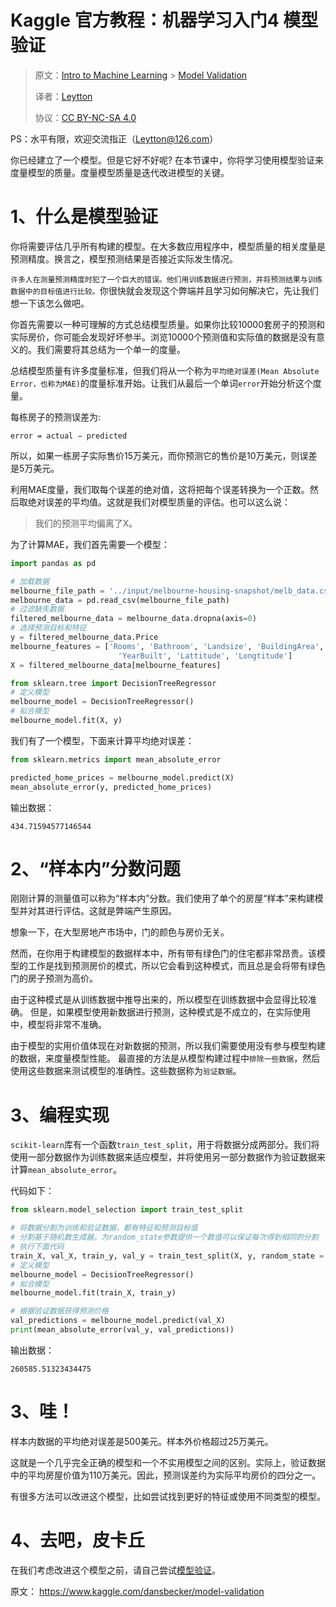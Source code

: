 # Kaggle 官方教程：机器学习入门4 模型验证
> 原文：[Intro to Machine Learning](https://www.kaggle.com/learn/intro-to-machine-learning) > [Model Validation](https://www.kaggle.com/dansbecker/model-validation)
> 
> 译者：[Leytton](https://github.com/Leytton)
> 
> 协议：[CC BY-NC-SA 4.0](http://creativecommons.org/licenses/by-nc-sa/4.0/)

PS：水平有限，欢迎交流指正（Leytton@126.com）

你已经建立了一个模型。但是它好不好呢?
在本节课中，你将学习使用模型验证来度量模型的质量。度量模型质量是迭代改进模型的关键。

# 1、什么是模型验证
你将需要评估几乎所有构建的模型。在大多数应用程序中，模型质量的相关度量是预测精度。换言之，模型预测结果是否接近实际发生情况。

`许多人在测量预测精度时犯了一个巨大的错误。他们用训练数据进行预测，并将预测结果与训练数据中的目标值进行比较。`你很快就会发现这个弊端并且学习如何解决它，先让我们想一下该怎么做吧。

你首先需要以一种可理解的方式总结模型质量。如果你比较10000套房子的预测和实际房价，你可能会发现好坏参半。浏览10000个预测值和实际值的数据是没有意义的。我们需要将其总结为一个单一的度量。

总结模型质量有许多度量标准，但我们将从一个称为`平均绝对误差(Mean Absolute Error，也称为MAE)`的度量标准开始。让我们从最后一个单词`error`开始分析这个度量。

每栋房子的预测误差为:
```
error = actual − predicted
```
所以，如果一栋房子实际售价15万美元，而你预测它的售价是10万美元，则误差是5万美元。

利用MAE度量，我们取每个误差的绝对值，这将把每个误差转换为一个正数。然后取绝对误差的平均值。这就是我们对模型质量的评估。也可以这么说：
>我们的预测平均偏离了X。

为了计算MAE，我们首先需要一个模型：

```python
import pandas as pd

# 加载数据
melbourne_file_path = '../input/melbourne-housing-snapshot/melb_data.csv'
melbourne_data = pd.read_csv(melbourne_file_path) 
# 过滤缺失数据
filtered_melbourne_data = melbourne_data.dropna(axis=0)
# 选择预测目标和特征
y = filtered_melbourne_data.Price
melbourne_features = ['Rooms', 'Bathroom', 'Landsize', 'BuildingArea', 
                        'YearBuilt', 'Lattitude', 'Longtitude']
X = filtered_melbourne_data[melbourne_features]

from sklearn.tree import DecisionTreeRegressor
# 定义模型
melbourne_model = DecisionTreeRegressor()
# 拟合模型
melbourne_model.fit(X, y)
```
我们有了一个模型，下面来计算平均绝对误差：
```python
from sklearn.metrics import mean_absolute_error

predicted_home_prices = melbourne_model.predict(X)
mean_absolute_error(y, predicted_home_prices)
```
输出数据：
```
434.71594577146544
```
# 2、“样本内”分数问题
刚刚计算的测量值可以称为“样本内”分数。我们使用了单个的房屋“样本”来构建模型并对其进行评估。这就是弊端产生原因。

想象一下，在大型房地产市场中，门的颜色与房价无关。

然而，在你用于构建模型的数据样本中，所有带有绿色门的住宅都非常昂贵。该模型的工作是找到预测房价的模式，所以它会看到这种模式，而且总是会将带有绿色门的房子预测为高价。

由于这种模式是从训练数据中推导出来的，所以模型在训练数据中会显得比较准确。
但是，如果模型使用新数据进行预测，这种模式是不成立的，在实际使用中，模型将非常不准确。

由于模型的实用价值体现在对新数据的预测，所以我们需要使用没有参与模型构建的数据，来度量模型性能。
最直接的方法是从模型构建过程中`排除一些数据`，然后使用这些数据来测试模型的准确性。这些数据称为`验证数据`。

# 3、编程实现
`scikit-learn`库有一个函数`train_test_split`，用于将数据分成两部分。我们将使用一部分数据作为训练数据来适应模型，并将使用另一部分数据作为验证数据来计算`mean_absolute_error`。

代码如下：
```python
from sklearn.model_selection import train_test_split

# 将数据分割为训练和验证数据，都有特征和预测目标值
# 分割基于随机数生成器。为random_state参数提供一个数值可以保证每次得到相同的分割
# 执行下面代码
train_X, val_X, train_y, val_y = train_test_split(X, y, random_state = 0)
# 定义模型
melbourne_model = DecisionTreeRegressor()
# 拟合模型
melbourne_model.fit(train_X, train_y)

# 根据验证数据获得预测价格
val_predictions = melbourne_model.predict(val_X)
print(mean_absolute_error(val_y, val_predictions))
```
输出数据：
```
260585.51323434475
```

# 3、哇！

样本内数据的平均绝对误差是500美元。样本外价格超过25万美元。

这就是一个几乎完全正确的模型和一个不实用模型之间的区别。实际上，验证数据中的平均房屋价值为110万美元。因此，预测误差约为实际平均房价的四分之一。

有很多方法可以改进这个模型，比如尝试找到更好的特征或使用不同类型的模型。

# 4、去吧，皮卡丘
在我们考虑改进这个模型之前，请自己尝试[模型验证](https://www.kaggle.com/kernels/fork/1259097)。

原文：
https://www.kaggle.com/dansbecker/model-validation